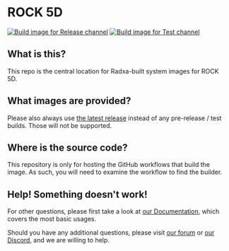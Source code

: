 # ROCK 5D
[![Build image for Release channel](https://github.com/radxa-build/rock-5d/actions/workflows/build.yaml/badge.svg)](https://github.com/radxa-build/rock-5d/actions/workflows/build.yaml) [![Build image for Test channel](https://github.com/radxa-build/rock-5d/actions/workflows/test.yaml/badge.svg)](https://github.com/radxa-build/rock-5d/actions/workflows/test.yaml)

## What is this?

This repo is the central location for Radxa-built system images for ROCK 5D.

## What images are provided?

Please also always use [the latest release](https://github.com/radxa-build/rock-5d/releases/latest) instead of any pre-release / test builds. Those will not be supported.

## Where is the source code?

This repository is only for hosting the GitHub workflows that build the image. As such, you will need to examine the workflow to find the builder.

## Help! Something doesn't work!

For other questions, please first take a look at [our Documentation](https://docs.radxa.com), which covers the most basic usages.

Should you have any additional questions, please visit [our forum](https://forum.radxa.com/) or [our Discord](https://rock.sh/go), and we are willing to help.
